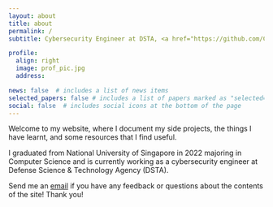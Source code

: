 ```yaml
---
layout: about
title: about
permalink: /
subtitle: Cybersecurity Engineer at DSTA, <a href="https://github.com/Cronyxx">Github</a>

profile:
  align: right
  image: prof_pic.jpg
  address: 

news: false  # includes a list of news items
selected_papers: false # includes a list of papers marked as "selected={true}"
social: false  # includes social icons at the bottom of the page
---
```


Welcome to my website, where I document my side projects, the things I have learnt, and some resources that I find useful.

I graduated from National University of Singapore in 2022 majoring in Computer Science and is currently working as a cybersecurity engineer at Defense Science & Technology Agency (DSTA).

Send me an [email](mailto:helloimyeotong@gmail.com) if you have any feedback or questions about the contents of the site! Thank you!